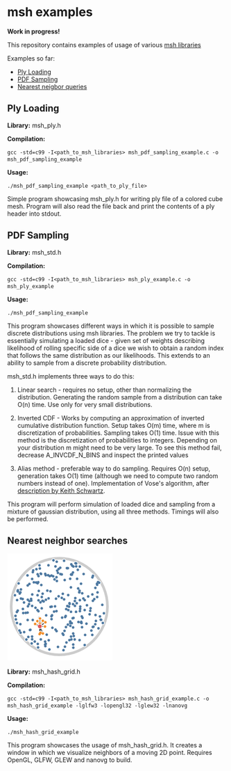 # msh examples

**Work in progress!**

This repository contains examples of usage of various [msh libraries](https://github.com/mhalber/msh)

Examples so far:

- [Ply Loading](#ply-loading)
- [PDF Sampling](#pdf-sampling)
- [Nearest neigbor queries](#nearest-neighbor-searches)

## Ply Loading

**Library:** msh_ply.h

**Compilation:**
~~~
gcc -std=c99 -I<path_to_msh_libraries> msh_pdf_sampling_example.c -o msh_pdf_sampling_example
~~~
  
**Usage:**
~~~
./msh_pdf_sampling_example <path_to_ply_file>
~~~

Simple program showcasing msh_ply.h for writing ply file of a colored cube mesh. Program will also read the file back and print the contents of a ply header into stdout.

## PDF Sampling

**Library:** msh_std.h

**Compilation:**
~~~
gcc -std=c99 -I<path_to_msh_libraries> msh_ply_example.c -o msh_ply_example
~~~
  
**Usage:**
~~~
./msh_pdf_sampling_example
~~~

This program showcases different ways in which it is possible to sample discrete distributions using msh libraries. The problem we try to tackle is essentially simulating a loaded dice - given set of weights describing likelihood of rolling specific side of a dice we wish to obtain a random index that follows the same distribution as our likelihoods. This extends to an ability to sample from a discrete probability distribution.

msh_std.h implements three ways to do this:

1) Linear search - requires no setup, other than normalizing the distribution. Generating the random sample from a distribution can take O(n) time. Use only for very small distributions.

2) Inverted CDF - Works by computing an approximation of inverted cumulative distribution function. Setup takes O(m) time, where m is discretization of probabilities. Sampling takes O(1) time. Issue with this method is the discretization of probabilities to integers. Depending on your distribution m might need to be very large. To see this method fail, decrease A_INVCDF_N_BINS and inspect the printed values

3) Alias method - preferable way to do sampling. Requires O(n) setup, generation takes O(1) time (although we need to compute two random numbers instead of one). Implementation of Vose's algorithm, after [description by Keith Schwartz](http://www.keithschwarz.com/darts-dice-coins/).

This program will perform simulation of loaded dice and sampling from a mixture of 
gaussian distribution, using all three methods. Timings will also be performed.

## Nearest neighbor searches
![hashgrid_vis](images/hashgrid_vis.png)

**Library:** msh_hash_grid.h

**Compilation:**
~~~
gcc -std=c99 -I<path_to_msh_libraries> msh_hash_grid_example.c -o msh_hash_grid_example -lglfw3 -lopengl32 -lglew32 -lnanovg
~~~
  
**Usage:**
~~~
./msh_hash_grid_example
~~~

This program showcases the usage of msh_hash_grid.h. It creates a window in which we visualize neighbors of a moving 2D point. Requires OpenGL, GLFW, GLEW and nanovg to build.
